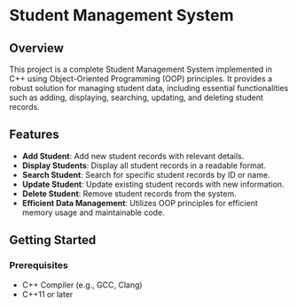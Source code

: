 # Student Management System

## Overview

This project is a complete Student Management System implemented in C++ using Object-Oriented Programming (OOP) principles. It provides a robust solution for managing student data, including essential functionalities such as adding, displaying, searching, updating, and deleting student records.

## Features

- **Add Student**: Add new student records with relevant details.
- **Display Students**: Display all student records in a readable format.
- **Search Student**: Search for specific student records by ID or name.
- **Update Student**: Update existing student records with new information.
- **Delete Student**: Remove student records from the system.
- **Efficient Data Management**: Utilizes OOP principles for efficient memory usage and maintainable code.

## Getting Started

### Prerequisites

- C++ Compiler (e.g., GCC, Clang)
- C++11 or later

